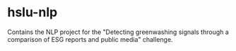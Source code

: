 # hslu-nlp
Contains the NLP project for the "Detecting greenwashing signals through a comparison of ESG reports and public media" challenge.
